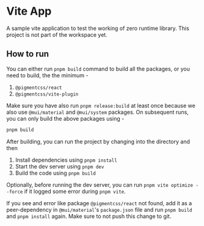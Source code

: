 # Vite App

A sample vite application to test the working of zero runtime library.
This project is not part of the workspace yet.

## How to run

You can either run `pnpm build` command to build all the packages, or you need to build, the the minimum -

1. `@pigmentcss/react`
2. `@pigmentcss/vite-plugin`

Make sure you have also run `pnpm release:build` at least once because we also use `@mui/material` and `@mui/system` packages. On subsequent runs, you can only build the above packages using -

```bash
pnpm build
```

After building, you can run the project by changing into the directory and then

1. Install dependencies using `pnpm install`
2. Start the dev server using `pnpm dev`
3. Build the code using `pnpm build`

Optionally, before running the dev server, you can run `pnpm vite optimize --force` if it logged some error during `pnpm vite`.

If you see and error like package `@pigmentcss/react` not found, add it as a peer-dependency in `@mui/material`'s `package.json` file and run `pnpm build` and `pnpm install` again. Make sure to not push this change to git.
